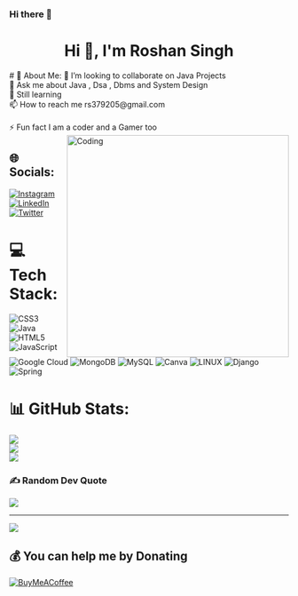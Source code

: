 ### Hi there 👋
<h1 align="center">Hi 👋, I'm Roshan Singh</h1>
# 💫 About Me:
👯 I’m looking to collaborate on Java Projects<br>💬 Ask me about Java , Dsa , Dbms and System Design<br>🌱 Still learning<br>📫 How to reach me rs379205@gmail.com<br> <br>⚡ Fun fact I am a coder and a Gamer too<br>
<img align="right" alt="Coding" width="400" src="https://image.lexica.art/full_jpg/5ff44423-e894-4b8a-ad47-6805fed2e0e1">

## 🌐 Socials:
[![Instagram](https://img.shields.io/badge/Instagram-%23E4405F.svg?logo=Instagram&logoColor=white)](https://instagram.com/rio__28_) [![LinkedIn](https://img.shields.io/badge/LinkedIn-%230077B5.svg?logo=linkedin&logoColor=white)](https://linkedin.com/in/roshansingh2002) [![Twitter](https://img.shields.io/badge/Twitter-%231DA1F2.svg?logo=Twitter&logoColor=white)](https://twitter.com/NaamRoshan) 

# 💻 Tech Stack:
![CSS3](https://img.shields.io/badge/css3-%231572B6.svg?style=for-the-badge&logo=css3&logoColor=white) ![Java](https://img.shields.io/badge/java-%23ED8B00.svg?style=for-the-badge&logo=java&logoColor=white) ![HTML5](https://img.shields.io/badge/html5-%23E34F26.svg?style=for-the-badge&logo=html5&logoColor=white) ![JavaScript](https://img.shields.io/badge/javascript-%23323330.svg?style=for-the-badge&logo=javascript&logoColor=%23F7DF1E) ![Google Cloud](https://img.shields.io/badge/Google%20Cloud-%234285F4.svg?style=for-the-badge&logo=google-cloud&logoColor=white) ![MongoDB](https://img.shields.io/badge/MongoDB-%234ea94b.svg?style=for-the-badge&logo=mongodb&logoColor=white) ![MySQL](https://img.shields.io/badge/mysql-%2300f.svg?style=for-the-badge&logo=mysql&logoColor=white) ![Canva](https://img.shields.io/badge/Canva-%2300C4CC.svg?style=for-the-badge&logo=Canva&logoColor=white) ![LINUX](https://img.shields.io/badge/Linux-FCC624?style=for-the-badge&logo=linux&logoColor=black) ![Django](https://img.shields.io/badge/django-%23092E20.svg?style=for-the-badge&logo=django&logoColor=white) ![Spring](https://img.shields.io/badge/spring-%236DB33F.svg?style=for-the-badge&logo=spring&logoColor=white)
# 📊 GitHub Stats:
![](https://github-readme-stats.vercel.app/api?username=rio28singh&theme=radical&hide_border=false&include_all_commits=false&count_private=false)<br/>
![](https://github-readme-streak-stats.herokuapp.com/?user=rio28singh&theme=radical&hide_border=false)<br/>
![](https://github-readme-stats.vercel.app/api/top-langs/?username=rio28singh&theme=radical&hide_border=false&include_all_commits=false&count_private=false&layout=compact)

### ✍️ Random Dev Quote
![](https://quotes-github-readme.vercel.app/api?type=horizontal&theme=radical)

---
[![](https://visitcount.itsvg.in/api?id=rio28singh&icon=0&color=0)](https://visitcount.itsvg.in)

  ## 💰 You can help me by Donating
  [![BuyMeACoffee](https://img.shields.io/badge/Buy%20Me%20a%20Coffee-ffdd00?style=for-the-badge&logo=buy-me-a-coffee&logoColor=black)](https://buymeacoffee.com/https://bmc.link/rs379205P) 

  
<!-- Proudly created with GPRM ( https://gprm.itsvg.in ) -->
